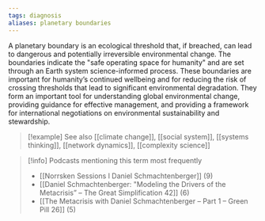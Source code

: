 ```yaml
---
tags: diagnosis
aliases: planetary boundaries
---
```


A planetary boundary is an ecological threshold that, if breached, can lead to dangerous and potentially irreversible environmental change. The boundaries indicate the "safe operating space for humanity" and are set through an Earth system science-informed process. These boundaries are important for humanity’s continued wellbeing and for reducing the risk of crossing thresholds that lead to significant environmental degradation. They form an important tool for understanding global environmental change, providing guidance for effective management, and providing a framework for international negotiations on environmental sustainability and stewardship.

> [!example] See also
> [[climate change]], [[social system]], [[systems thinking]], [[network dynamics]], [[complexity science]]

> [!info] Podcasts mentioning this term most frequently
> * [[Norrsken Sessions l Daniel Schmachtenberger]] (9)
> * [[Daniel Schmachtenberger: "Modeling the Drivers of the Metacrisis” – The Great Simplification 42]] (6)
> * [[The Metacrisis with Daniel Schmachtenberger – Part 1 – Green Pill 26]] (5)